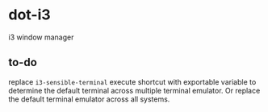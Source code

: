 # dot-i3
i3 window manager

## to-do

replace `i3-sensible-terminal` execute shortcut with exportable variable to determine the default terminal across multiple terminal emulator. Or replace the default terminal emulator across all systems.

